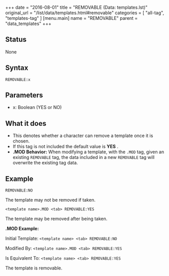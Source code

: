 +++
date = "2016-08-01"
title = "REMOVABLE (Data: templates.lst)"
original_url = "/list/data/templates.html#removable"
categories = [ "all-tag", "templates-tag" ]
[menu.main]
    name = "REMOVABLE"
    parent = "data_templates"
+++

## Status

None

## Syntax

`REMOVABLE:x`

## Parameters

-   x: Boolean (YES or NO)



What it does
------------

-   This denotes whether a character can remove a template once it
    is chosen.
-   If this tag is not included the default value is **YES** .
-   **.MOD Behavior:** When modifying a template, with the `.MOD` tag,
    given an existing `REMOVABLE` tag, the data included in a new
    `REMOVABLE` tag will overwrite the existing tag data.

Example
-------

`REMOVABLE:NO`

The template may not be removed if taken.

`<template name>.MOD <tab> REMOVABLE:YES`

The template may be removed after being taken.

**.MOD Example:**

Initial Template: `<template name> <tab> REMOVABLE:NO`

Modified By: `<template name>.MOD <tab> REMOVABLE:YES`

Is Equivalent To: `<template name> <tab> REMOVABLE:YES`

The template is removable.

